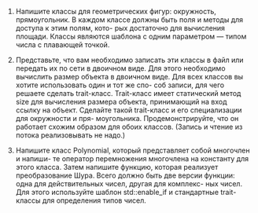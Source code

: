 1. Напишите классы для геометрических фигур: окружность, прямоугольник. В
каждом классе должны быть поля и методы для доступа к этим полям, кото-
рых достаточно для вычисления площади. Классы являются шаблона с одним
параметром — типом числа с плавающей точкой.

2. Представьте, что вам необходимо записать эти классы в файл или передать их
по сети в двоичном виде. Для этого необходимо вычислить размер объекта в
двоичном виде. Для всех классов вы хотите использовать один и тот же спо-
соб записи, для чего решаете сделать trait-класс. Trait-класс имеет статический
метод size для вычисления размера объекта, принимающий на вход ссылку на
объект. Сделайте такой trait-класс и его специализации для окружности и пря-
моугольника. Продемонстрируйте, что он работает схожим образом для обоих
классов. (Запись и чтение из потока реализовывать не надо.)

3. Напишите класс Polynomial, который представляет собой многочлен и напиши-
те оператор перемножения многочлена на константу для этого класса. Затем
напишите функцию, которая реализует преобразование Шура. Всего должно
быть две версии функции: одна для действительных чисел, другая для комплекс-
ных чисел. Для этого используйте шаблон std::enable_if и стандартные trait-
классы для определения типов чисел.